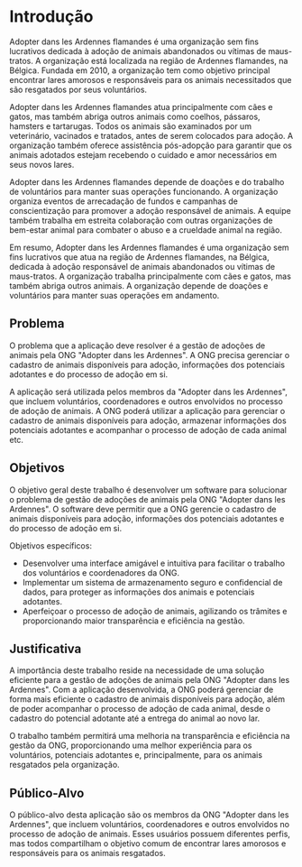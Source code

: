 # Introdução

Adopter dans les Ardennes flamandes é uma organização sem fins lucrativos dedicada à adoção de animais abandonados ou vítimas de maus-tratos. A organização está localizada na região de Ardennes flamandes, na Bélgica. Fundada em 2010, a organização tem como objetivo principal encontrar lares amorosos e responsáveis para os animais necessitados que são resgatados por seus voluntários.

Adopter dans les Ardennes flamandes atua principalmente com cães e gatos, mas também abriga outros animais como coelhos, pássaros, hamsters e tartarugas. Todos os animais são examinados por um veterinário, vacinados e tratados, antes de serem colocados para adoção. A organização também oferece assistência pós-adopção para garantir que os animais adotados estejam recebendo o cuidado e amor necessários em seus novos lares.

Adopter dans les Ardennes flamandes depende de doações e do trabalho de voluntários para manter suas operações funcionando. A organização organiza eventos de arrecadação de fundos e campanhas de conscientização para promover a adoção responsável de animais. A equipe também trabalha em estreita colaboração com outras organizações de bem-estar animal para combater o abuso e a crueldade animal na região.

Em resumo, Adopter dans les Ardennes flamandes é uma organização sem fins lucrativos que atua na região de Ardennes flamandes, na Bélgica, dedicada à adoção responsável de animais abandonados ou vítimas de maus-tratos. A organização trabalha principalmente com cães e gatos, mas também abriga outros animais. A organização depende de doações e voluntários para manter suas operações em andamento.


## Problema
O problema que a aplicação deve resolver é a gestão de adoções de animais pela ONG "Adopter dans les Ardennes". A ONG precisa gerenciar o cadastro de animais disponíveis para adoção, informações dos potenciais adotantes e do processo de adoção em si.

A aplicação será utilizada pelos membros da "Adopter dans les Ardennes", que incluem voluntários, coordenadores e outros envolvidos no processo de adoção de animais. A ONG poderá utilizar a aplicação para gerenciar o cadastro de animais disponíveis para adoção, armazenar informações dos potenciais adotantes e acompanhar o processo de adoção de cada animal etc.


## Objetivos

O objetivo geral deste trabalho é desenvolver um software para solucionar o problema de gestão de adoções de animais pela ONG "Adopter dans les Ardennes". O software deve permitir que a ONG gerencie o cadastro de animais disponíveis para adoção, informações dos potenciais adotantes e do processo de adoção em si.

Objetivos específicos:

- Desenvolver uma interface amigável e intuitiva para facilitar o trabalho dos voluntários e coordenadores da ONG.
- Implementar um sistema de armazenamento seguro e confidencial de dados, para proteger as informações dos animais e potenciais adotantes.
- Aperfeiçoar o processo de adoção de animais, agilizando os trâmites e proporcionando maior transparência e eficiência na gestão.


## Justificativa

A importância deste trabalho reside na necessidade de uma solução eficiente para a gestão de adoções de animais pela ONG "Adopter dans les Ardennes". Com a aplicação desenvolvida, a ONG poderá gerenciar de forma mais eficiente o cadastro de animais disponíveis para adoção, além de poder acompanhar o processo de adoção de cada animal, desde o cadastro do potencial adotante até a entrega do animal ao novo lar.

O trabalho também permitirá uma melhoria na transparência e eficiência na gestão da ONG, proporcionando uma melhor experiência para os voluntários, potenciais adotantes e, principalmente, para os animais resgatados pela organização.


## Público-Alvo

O público-alvo desta aplicação são os membros da ONG "Adopter dans les Ardennes", que incluem voluntários, coordenadores e outros envolvidos no processo de adoção de animais. Esses usuários possuem diferentes perfis, mas todos compartilham o objetivo comum de encontrar lares amorosos e responsáveis para os animais resgatados.
